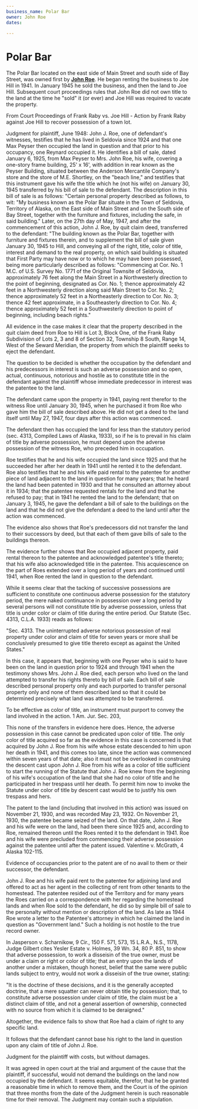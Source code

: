 ```yaml
---
business_name: Polar Bar
owner: John Roe
dates:

---
```


# **Polar Bar**

The Polar Bar located on the east side of Main Street and south side of Bay Street, was owned first by [**John Roe**](../_people/Roe_John.md).  He began renting the business to Joe Hill in 1941. In January 1945 he sold the business, and then the land to Joe Hill. Subsequent court proceedings rules that John Roe did not own title to the land at the time he "sold" it (or ever) and Joe Hill was required to vacate the property. 

From Court Proceedings of Frank Raby vs. Joe Hill -  Action by Frank Raby against Joe Hill to recover possession of a town lot.

Judgment for plaintiff, June 1948:
John J. Roe, one of defendant's witnesses, testifies that he has lived in Seldovia since 1924 and that one Max Peyser then occupied the land in question and that prior to his occupancy, one Reynard occupied it. He identifies a bill of sale, dated January 6, 1925, from Max Peyser to Mrs. John Roe, his wife, covering a one-story frame building, 25' x 16', with addition in rear known as the Peyser Building, situated between the Anderson Mercantile Company's store and the store of M.E. Shortley, on the "beach line," and testifies that this instrument gave his wife the title which he (not his wife) on January 30, 1945 transferred by his bill of sale to the defendant. The description in this bill of sale is as follows: 
"Certain personal property described as follows, to wit: 
"My business known as the Polar Bar situate in the Town of Seldovia, Territory of Alaska, on the East side of Main Street and on the South side of Bay Street, together with the furniture and fixtures, including the safe, in said building." 
Later, on the 27th day of May, 1947, and after the commencement of this action, John J. Roe, by quit claim deed, transferred to the defendant: 
"The building known as the Polar Bar, together with furniture and fixtures therein, and to supplement the bill of sale given January 30, 1945 to Hill, and conveying all of the right, title, color of title, interest and demand to the real property, on which said building is situated that First Party may have now or to which he may have been possessed, being more particularly described as follows: 
 "Commencing at Cor. No. 1 M.C. of U.S. Survey No. 1771 of the Original Townsite of Seldovia, approximately 76 feet along the Main Street in a Northwesterly direction to the point of beginning, designated as Cor. No. 1; thence approximately 42 feet in a Northwesterly direction along said Main Street to Cor. No. 2; thence approximately 52 feet in a Northeasterly direction to Cor. No. 3; thence 42 feet approximate, in a Southeasterly direction to Cor. No. 4; thence approximately 52 feet in a Southwesterly direction to point of beginning, including beach rights."

All evidence in the case makes it clear that the property described in the quit claim deed from Roe to Hill is Lot 3, Block One, of the Frank Raby Subdivision of Lots 2, 3 and 8 of Section 32, Township 8 South, Range 14, West of the Seward Meridian, the property from which the plaintiff seeks to eject the defendant.

The question to be decided is whether the occupation by the defendant and his predecessors in interest is such an adverse possession and so open, actual, continuous, notorious and hostile as to constitute title in the defendant against the plaintiff whose immediate predecessor in interest was the patentee to the land.

The defendant came upon the property in 1941, paying rent therefor to the witness Roe until January 30, 1945, when he purchased it from Roe who gave him the bill of sale described above. He did not get a deed to the land itself until May 27, 1947, four days after this action was commenced.

The defendant then has occupied the land for less than the statutory period (sec. 4313, Compiled Laws of Alaska, 1933), so if he is to prevail in his claim of title by adverse possession, he must depend upon the adverse possession of the witness Roe, who preceded him in occupation.

Roe testifies that he and his wife occupied the land since 1925 and that he succeeded her after her death in 1941 until he rented it to the defendant. Roe also testifies that he and his wife paid rental to the patentee for another piece of land adjacent to the land in question for many years; that he heard the land had been patented in 1930 and that he consulted an attorney about it in 1934; that the patentee requested rentals for the land and that he refused to pay; that in 1941 he rented the land to the defendant; that on January 3, 1945, he gave the defendant a bill of sale to the buildings on the land and that he did not give the defendant a deed to the land until after the action was commenced.

The evidence also shows that Roe's predecessors did not transfer the land to their successors by deed, but that each of them gave bills of sale to the buildings thereon.

The evidence further shows that Roe occupied adjacent property, paid rental thereon to the patentee and acknowledged patentee's title thereto; that his wife also acknowledged title in the patentee. This acquiescence on the part of Roes extended over a long period of years and continued until 1941, when Roe rented the land in question to the defendant.

While it seems clear that the tacking of successive possessions are sufficient to constitute one continuous adverse possession for the statutory period, the mere naked continuance in possession over a long period by several persons will not constitute title by adverse possession, unless that title is under color or claim of title during the entire period. Our Statute (Sec. 4313, C.L.A. 1933) reads as follows:

"Sec. 4313. The uninterrupted adverse notorious possession of real property under color and claim of title for seven years or more shall be conclusively presumed to give title thereto except as against the United States."

In this case, it appears that, beginning with one Peyser who is said to have been on the land in question prior to 1924 and through 1941 when the testimony shows Mrs. John J. Roe died, each person who lived on the land attempted to transfer his rights thereto by bill of sale. Each bill of sale described personal property only and each purported to transfer personal property only and none of them described land so that it could be determined precisely what land was attempted to be transferred. 

 To be effective as color of title, an instrument must purport to convey the land involved in the action. 1 Am. Jur. Sec. 203,

This none of the transfers in evidence here does. Hence, the adverse possession in this case cannot be predicated upon color of title. The only color of title acquired so far as the evidence in this case is concerned is that acquired by John J. Roe from his wife whose estate descended to him upon her death in 1941, and this comes too late, since the action was commenced within seven years of that date; also it must not be overlooked in construing the descent cast upon John J. Roe from his wife as a color of title sufficient to start the running of the Statute that John J. Roe knew from the beginning of his wife's occupation of the land that she had no color of title and he participated in her trespass until her death. To permit him now to invoke the Statute under color of title by descent cast would be to justify his own trespass and hers.

The patent to the land (including that involved in this action) was issued on November 21, 1930, and was recorded May 23, 1932. On November 21, 1930, the patentee became seized of the land. On that date, John J. Roe and his wife were on the land, had been there since 1925 and, according to Roe, remained thereon until the Roes rented it to the defendant in 1941. Roe and his wife were precluded from commencing their adverse possession against the patentee until after the patent issued. Valentine v. McGrath, 4 Alaska 102-115.

Evidence of occupancies prior to the patent are of no avail to them or their successor, the defendant.

John J. Roe and his wife paid rent to the patentee for adjoining land and offered to act as her agent in the collecting of rent from other tenants to the homestead. The patentee resided out of the Territory and for many years the Roes carried on a correspondence with her regarding the homestead lands and when Roe sold to the defendant, he did so by simple bill of sale to the personalty without mention or description of the land. As late as 1944 Roe wrote a letter to the Patentee's attorney in which he claimed the land in question as "Government land." Such a holding is not hostile to the true record owner.

In Jasperson v. Scharnikow, 9 Cir., 150 F. 571, 573, 15 L.R.A., N.S., 1178, Judge Gilbert cites Yesler Estate v. Holmes, 39 Wn. 34, 80 P. 851, to show that adverse possession, to work a disseisin of the true owner, must be under a claim or right or color of title; that an entry upon the lands of another under a mistaken, though honest, belief that the same were public lands subject to entry, would not work a disseisin of the true owner, stating:

"It is the doctrine of these decisions, and it is the generally accepted doctrine, that a mere squatter can never obtain title by possession; that, to constitute adverse possession under claim of title, the claim must be a distinct claim of title, and not a general assertion of ownership, connected with no source from which it is claimed to be deraigned."

Altogether, the evidence fails to show that Roe had a claim of right to any specific land.

It follows that the defendant cannot base his right to the land in question upon any claim of title of John J. Roe.

Judgment for the plaintiff with costs, but without damages.

It was agreed in open court at the trial and argument of the cause that the plaintiff, if successful, would not demand the buildings on the land now occupied by the defendant. It seems equitable, therefor, that he be granted a reasonable time in which to remove them, and the Court is of the opinion that three months from the date of the Judgment herein is such reasonable time for their removal. The Judgment may contain such a stipulation. 

